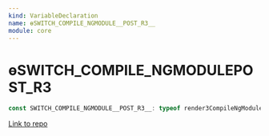 ```yaml
---
kind: VariableDeclaration
name: ɵSWITCH_COMPILE_NGMODULE__POST_R3__
module: core
---
```


# ɵSWITCH_COMPILE_NGMODULE**POST_R3**

```ts
const SWITCH_COMPILE_NGMODULE__POST_R3__: typeof render3CompileNgModule;
```

[Link to repo](https://github.com/timdeschryver/angular/blob/master/packages/core/src/metadata/ng_module.ts#L362-L362)
